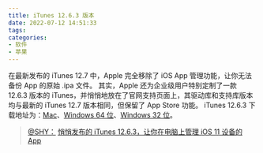 ```yaml
---
title: iTunes 12.6.3 版本
date: 2022-07-12 14:51:33
tags:
categories:
- 软件
- 苹果
---
```


在最新发布的 iTunes 12.7 中，Apple 完全移除了 iOS App 管理功能，让你无法备份 App 的原始 .ipa 文件。<!--more-->
其实，Apple 还为企业级用户特别定制了一款 12.6.3 版本的 iTunes，并悄悄地放在了官网支持页面上，其驱动库和支持库版本均与最新的 iTunes 12.7 版本相同，但保留了 App Store 功能。
iTunes 12.6.3 下载地址为：[Mac](https://secure-appldnld.apple.com/itunes12/091-33628-20170922-EF8F0FE4-9FEF-11E7-B113-91CF9A97A551/iTunes12.6.3.dmg)、[Windows 64 位](https://secure-appldnld.apple.com/itunes12/091-33626-20170922-F51D3530-A003-11E7-8324-03D19A97A551/iTunes64Setup.exe)、[Windows 32 位](https://secure-appldnld.apple.com/itunes12/091-33627-20170922-EF8CB708-9FEF-11E7-8504-92CF9A97A551/iTunesSetup.exe)。

>[@SHY：](https://sspai.com/u/wangshy/posts)
>[悄悄发布的 iTunes 12.6.3，让你在电脑上管理 iOS 11 设备的 App](https://sspai.com/post/41220)